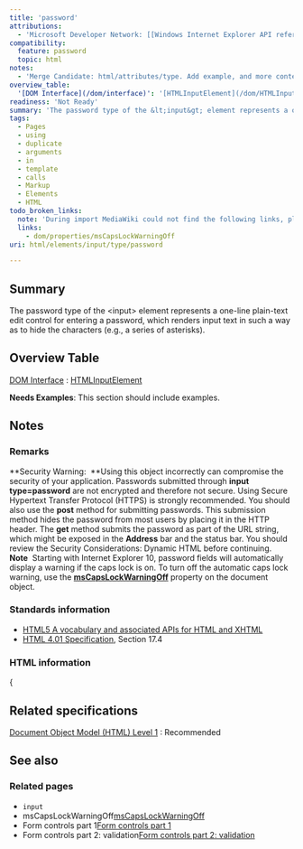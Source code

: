 ```yaml
---
title: 'password'
attributions:
  - 'Microsoft Developer Network: [[Windows Internet Explorer API reference](http://msdn.microsoft.com/en-us/library/ie/hh828809%28v=vs.85%29.aspx) Article]'
compatibility:
  feature: password
  topic: html
notes:
  - 'Merge Candidate: html/attributes/type. Add example, and more contents.'
overview_table:
  '[DOM Interface](/dom/interface)': '[HTMLInputElement](/dom/HTMLInputElement)'
readiness: 'Not Ready'
summary: 'The password type of the &lt;input&gt; element represents a one-line plain-text edit control for entering a password, which renders input text in such a way as to hide the characters (e.g., a series of asterisks).'
tags:
  - Pages
  - using
  - duplicate
  - arguments
  - in
  - template
  - calls
  - Markup
  - Elements
  - HTML
todo_broken_links:
  note: 'During import MediaWiki could not find the following links, please fix and adjust this list.'
  links:
    - dom/properties/msCapsLockWarningOff
uri: html/elements/input/type/password

---
```

## Summary

The password type of the &lt;input&gt; element represents a one-line plain-text edit control for entering a password, which renders input text in such a way as to hide the characters (e.g., a series of asterisks).

## Overview Table

[DOM Interface](/dom/interface)
:   [HTMLInputElement](/dom/HTMLInputElement)

**Needs Examples**: This section should include examples.

## Notes

### Remarks

**Security Warning:  **Using this object incorrectly can compromise the security of your application. Passwords submitted through **input type=password** are not encrypted and therefore not secure. Using Secure Hypertext Transfer Protocol (HTTPS) is strongly recommended. You should also use the **post** method for submitting passwords. This submission method hides the password from most users by placing it in the HTTP header. The **get** method submits the password as part of the URL string, which might be exposed in the **Address** bar and the status bar. You should review the Security Considerations: Dynamic HTML before continuing. **Note**  Starting with Internet Explorer 10, password fields will automatically display a warning if the caps lock is on. To turn off the automatic caps lock warning, use the [**msCapsLockWarningOff**](/w/index.php?title=dom/properties/msCapsLockWarningOff&action=edit&redlink=1) property on the document object.

### Standards information

-   [HTML5 A vocabulary and associated APIs for HTML and XHTML](http://go.microsoft.com/fwlink/p/?linkid=221374)
-   [HTML 4.01 Specification](http://go.microsoft.com/fwlink/p/?linkid=25320), Section 17.4

### HTML information

{

## Related specifications

[Document Object Model (HTML) Level 1](http://www.w3.org/TR/REC-html40/interact/forms.html#adef-type-INPUT)
:   Recommended

## See also

### Related pages

-   `input`
-   msCapsLockWarningOff[msCapsLockWarningOff](/w/index.php?title=dom/properties/msCapsLockWarningOff&action=edit&redlink=1)
-   Form controls part 1[Form controls part 1](http://go.microsoft.com/fwlink/p/?LinkID=251128)
-   Form controls part 2: validation[Form controls part 2: validation](http://go.microsoft.com/fwlink/p/?LinkID=251131)
